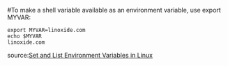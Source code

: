#To make a shell variable available as an environment variable, use export MYVAR:


```
export MYVAR=linoxide.com
echo $MYVAR
linoxide.com

```


source:[Set and List Environment Variables in Linux](https://linoxide.com/linux-how-to/how-to-set-environment-variables-in-linux/)
